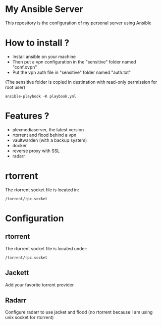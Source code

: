 # My Ansible Server

This repository is the configuration of my personal server using Ansible

# How to install ?

 - Install ansible on your machine
 - Then put a vpn configuration in the "sensitive" folder named "conf.ovpn"
 - Put the vpn auth file in "sensitive" folder named "auth.txt"

(The sensitive folder is copied in destination with read-only permission for root user)

```
ansible-playbook -K playbook.yml
```

# Features ? 

 - plexmediaserver, the latest version
 - rtorrent and flood behind a vpn
 - vaultwarden (with a backup system)
 - docker
 - reverse proxy with SSL
 - radarr

# rtorrent

The rtorrent socket file is located in:
```
/torrent/rpc.socket
```

# Configuration

## rtorrent

The rtorrent socket file is located under:
```
/torrent/rpc.socket
```

## Jackett

Add your favorite torrent provider

## Radarr

Configure radarr to use jacket and flood (no rtorrent because I am using unix socket for rtorrent)